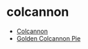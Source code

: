 # colcannon

 * [Colcannon](index/c/colcannon-11710.json)
 * [Golden Colcannon Pie](index/g/golden-colcannon-pie-388793.json)
